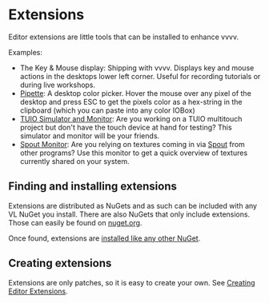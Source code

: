# Extensions

Editor extensions are little tools that can be installed to enhance vvvv.

Examples:

- The Key & Mouse display: Shipping with vvvv. Displays key and mouse actions in the desktops lower left corner. Useful for recording tutorials or during live workshops. 
- [Pipette](https://www.nuget.org/packages/VL.Pipette.HDE/): A desktop color picker. Hover the mouse over any pixel of the desktop and press ESC to get the pixels color as a hex-string in the clipboard (which you can paste into any color IOBox)
- [TUIO Simulator and Monitor](https://www.nuget.org/packages/VL.TUIO.HDE/): Are you working on a TUIO multitouch project but don't have the touch device at hand for testing? This simulator and monitor will be your friends. 
- [Spout Monitor](https://www.nuget.org/packages/VL.SpoutMonitor.HDE/): Are you relying on textures coming in via [Spout](https://spout.zeal.co/) from other programs? Use this monitor to get a quick overview of textures currently shared on your system. 

## Finding and installing extensions
Extensions are distributed as NuGets and as such can be included with any VL NuGet you install. There are also NuGets that only include extensions. Those can easily be found on [nuget.org](https://www.nuget.org/packages?q=Tags%3A%22VL%22+hde).

Once found, extensions are [installed like any other NuGet](../libraries/referencing.md#manage-nugets). 

## Creating extensions

Extensions are only patches, so it is easy to create your own. See [Creating Editor Extensions](../extending/editor-extensions.md).